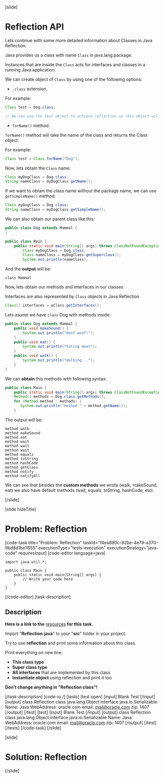 [slide]


# Reflection API

Lets continue with some more detailed information about Classes in Java Reflection.

Java provides us a class with name `Class` in java.lang.package. 

Instances that are inside the `Class` acts for interfaces and classes in a running Java application.

We can create object of `Class` by using one of the following options:

- `.class` extension.

For example:

``` java
Class test = Dog.class;

// We can use the test object to achieve reflection as this object will have all the needed information about the class Dog.
```

- `forName()` method.

`forName()` method will take the name of the class and returns the Class object.

For example:

``` java
Class test = Class.forName("Dog");
```

Now, lets obtain the `Class` name:


``` java
Class myDogClass = Dog.class;
String nameClass = myDogClass.getName();
```

If we want to obtain the class name without the package name, we can use `getSimpleName()` method:

``` java
Class myDogClass = Dog.class;
String nameClass = myDogClass.getSimpleName();
```


We can also obtain our parent class like this:

```java
public class Dog extends Mammal {
}
```


```java
public class Main {
    public static void main(String[] args) throws ClassNotFoundException {
        Class myDogClass = Dog.class;
        Class nameClass = myDogClass.getSuperclass();
        System.out.println(nameClass);
```

And the **output** will be:

```
class Mammal
```


Now, lets obtain our methods and interfaces in our classes.

Interfaces are also represented by `Class` objects in Java Reflection

``` java
Class[] interfaces = aClass.getInterfaces();
```


Lets asume we have `class` Dog with methods inside:

```java
public class Dog extends Mammal {
    public void makeSound() {
        System.out.println("Woof woof!");
    }
    public void eat() {
        System.out.println("Eating meat");
    }
    public void walk() {
        System.out.println("Walking...");
    }
}

```

We can **obtain** this methods with following syntax:

```java
public class Main {
    public static void main(String[] args) throws ClassNotFoundException {
    Method[] methods = Dog.class.getMethods();
    for (Method method : methods) {
       System.out.println("method " + method.getName());
    }
```

The output will be:
```
method walk
method makeSound
method eat
method wait
method wait
method wait
method equals
method toString
method hashCode
method getClass
method notify
method notifyAll
```

We can see that besides the **custom methods** we wrote (walk, makeSound, eat) we also have default methods (wait, equals, toString, hashCode, etc).



[/slide]

[slide hideTitle]
# Problem: Reflection
[code-task title="Problem: Reflection" taskId="f4ea890c-82be-4e79-a370-9bd8d1be7655" executionType="tests-execution" executionStrategy="java-code" requiresInput]
[code-editor language=java]
```
import java.util.*;

public class Main {
    public static void main(String[] args) {
        // Write your code here
    }
}
```
[/code-editor]
[task-description]
## Description

**Here is a link to the** [resources](https://videos.softuni.org/resources/java/java-oop-advanced/06.Java-OOP-Advanced-Reflection-and-Annotations-Lab.zip) **for this task.**

Import "**Reflection.java**" to your "**src**" folder in your project. 

Try to use **reflection** and print some information about this class. 

Print everything on new line:
- **This class type**
- **Super class type**
- **All interfaces** that are implemented by this class
- **Instantiate object** using reflection and print it too

**Don’t change anything in "Reflection class"!**

[/task-description]
[code-io /]
[tests]
[test open]
[input]
Blank Test
[/input]
[output]
class Reflection
class java.lang.Object
interface java.io.Serializable
Name: Java
WebAddress: oracle.com
email: mail@oracle.com
zip: 1407
[/output]
[/test]
[test]
[input]
Blank Test
[/input]
[output]
class Reflection
class java.lang.Object
interface java.io.Serializable
Name: Java
WebAddress: oracle.com
email: mail@oracle.com
zip: 1407
[/output]
[/test]
[/tests]
[/code-task]
[/slide]

[slide]

# Solution: Reflection

[/slide]
